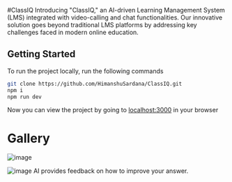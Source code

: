 #ClassIQ
Introducing "ClassIQ," an AI-driven Learning Management System (LMS) integrated with video-calling and chat functionalities. Our innovative solution goes beyond traditional LMS platforms by addressing key challenges faced in modern online education.

## Getting Started
To run the project locally, run the following commands

```bash
git clone https://github.com/HimanshuSardana/ClassIQ.git
npm i
npm run dev
```

Now you can view the project by going to [localhost:3000](localhost:3000) in your browser

# Gallery
![image](https://github.com/HimanshuSardana/ClassIQ/assets/55798183/264fce29-8c4f-46ab-ae4d-c44d625c2c61)

![image](https://github.com/HimanshuSardana/ClassIQ/assets/55798183/485be784-5409-4ba7-8cf9-59c5d718dc1e)
AI provides feedback on how to improve your answer.
